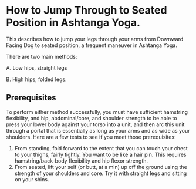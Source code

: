 # How to Jump Through to Seated Position in Ashtanga Yoga.

This describes how to jump your legs through your arms from Downward Facing Dog to seated position, a frequent maneuver in Ashtanga Yoga.

There are two main methods:

A. Low hips, straight legs

B. High hips, folded legs.

## Prerequisites
To perform either method successfully, you must have sufficient hamstring flexibility, and hip, abdominal/core, and shoulder strength to be able to press your lower body against your torso into a unit, and then arc this unit through a portal that is essentially as long as your arms and as wide as your shoulders. Here are a few tests to see if you meet those prerequisites:


1. From standing, fold forward to the extent that you can touch your chest to your thighs, fairly tightly.  You want to be like a hair pin. This requires hamstring/back-body flexibility and hip flexor strength.
2. From seated, lift your self (or butt, at a min) up off the ground using the strength of your shoulders and core. Try it with straight legs and sitting on your shins.
